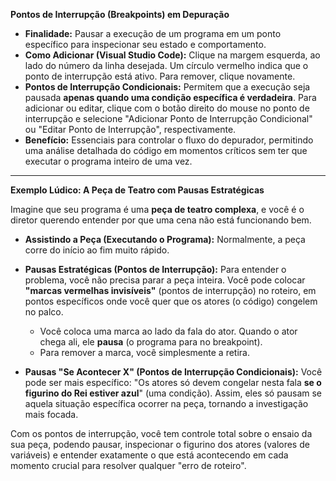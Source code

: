 **Pontos de Interrupção (Breakpoints) em Depuração**

* **Finalidade:** Pausar a execução de um programa em um ponto específico para inspecionar seu estado e comportamento.
* **Como Adicionar (Visual Studio Code):** Clique na margem esquerda, ao lado do número da linha desejada. Um círculo vermelho indica que o ponto de interrupção está ativo. Para remover, clique novamente.
* **Pontos de Interrupção Condicionais:** Permitem que a execução seja pausada **apenas quando uma condição específica é verdadeira**. Para adicionar ou editar, clique com o botão direito do mouse no ponto de interrupção e selecione "Adicionar Ponto de Interrupção Condicional" ou "Editar Ponto de Interrupção", respectivamente.
* **Benefício:** Essenciais para controlar o fluxo do depurador, permitindo uma análise detalhada do código em momentos críticos sem ter que executar o programa inteiro de uma vez.

---

**Exemplo Lúdico: A Peça de Teatro com Pausas Estratégicas**

Imagine que seu programa é uma **peça de teatro complexa**, e você é o diretor querendo entender por que uma cena não está funcionando bem.

* **Assistindo a Peça (Executando o Programa):** Normalmente, a peça corre do início ao fim muito rápido.
* **Pausas Estratégicas (Pontos de Interrupção):** Para entender o problema, você não precisa parar a peça inteira. Você pode colocar **"marcas vermelhas invisíveis"** (pontos de interrupção) no roteiro, em pontos específicos onde você quer que os atores (o código) congelem no palco.

    * Você coloca uma marca ao lado da fala do ator. Quando o ator chega ali, ele **pausa** (o programa para no breakpoint).
    * Para remover a marca, você simplesmente a retira.

* **Pausas "Se Acontecer X" (Pontos de Interrupção Condicionais):** Você pode ser mais específico: "Os atores só devem congelar nesta fala **se o figurino do Rei estiver azul**" (uma condição). Assim, eles só pausam se aquela situação específica ocorrer na peça, tornando a investigação mais focada.

Com os pontos de interrupção, você tem controle total sobre o ensaio da sua peça, podendo pausar, inspecionar o figurino dos atores (valores de variáveis) e entender exatamente o que está acontecendo em cada momento crucial para resolver qualquer "erro de roteiro".